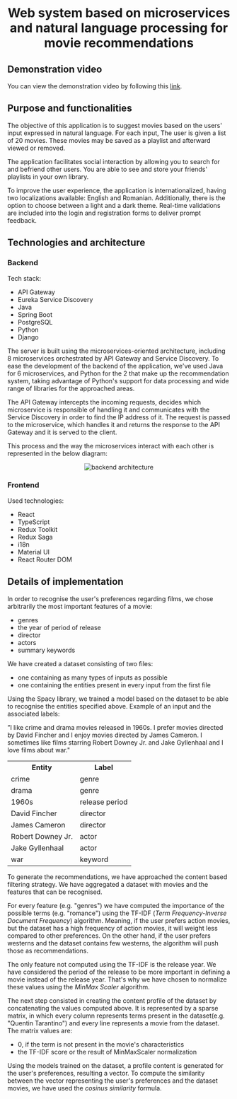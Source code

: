 # <p align="center">Web system based on microservices and natural language processing for movie recommendations</p>

## Demonstration video

You can view the demonstration video by following this [link](https://www.youtube.com/watch?v=I6_OlxD79qU).

## Purpose and functionalities

The objective of this application is to suggest movies based on the users' input expressed in natural language.
For each input, The user is given a list of 20 movies. These movies may be saved as a playlist and afterward viewed or removed.

The application facilitates social interaction by allowing you to search for and befriend other users. You are able to see and store your friends' playlists in your own library.

To improve the user experience, the application is internationalized, having two localizations available: English and Romanian. Additionally, there is the option to choose between a light and a dark theme. Real-time validations are included into the login and registration forms to deliver prompt feedback.

## Technologies and architecture

### Backend

Tech stack:

<ul>
<li>API Gateway</li>
<li>Eureka Service Discovery</li>
<li>Java</li>
<li>Spring Boot</li>
<li>PostgreSQL</li>
<li>Python</li>
<li>Django</li>
</ul>

The server is built using the microservices-oriented architecture, including 8 microservices orchestrated by API Gateway and Service Discovery. 
To ease the development of the backend of the application, we've used Java for 6 microservices, 
and Python for the 2 that make up the recommendation system, taking advantage of Python's support for data processing and wide range of libraries for the approached areas.


The API Gateway intercepts the incoming requests, decides which microservice is responsible of handling it and communicates with the Service Discovery in order to find the IP address of it.
The request is passed to the microservice, which handles it and returns the response to the API Gateway and it is served to the client. 

This process and the way the microservices interact with each other is represented in the below diagram:

<div align="center">
  <img src="https://i.imgur.com/yxWGCTq.png" alt="backend architecture">
</div>

### Frontend

Used technologies:

<ul>
<li>React</li>
<li>TypeScript</li>
<li>Redux Toolkit</li>
<li>Redux Saga</li>
<li>i18n</li>
<li>Material UI</li>
<li>React Router DOM</li>
</ul>

## Details of implementation

In order to recognise the user's preferences regarding films, we chose arbitrarily the most important features of a movie:
<ul>
  <li>genres</li>
  <li>the year of period of release</li>
  <li>director</li>
  <li>actors</li>
  <li>summary keywords</li>
</ul>

We have created a dataset consisting of two files: 
<ul>
  <li>one containing as many types of inputs as possible</li>
  <li>one containing the entities present in every input from the first file</li>
</ul>

Using the Spacy library, we trained a model based on the dataset to be able to recognise the entities specified above.
Example of an input and the associated labels:

 ”I like crime and drama movies released in 1960s. I prefer movies directed by David
 Fincher and I enjoy movies directed by James Cameron. I sometimes like films starring Robert
 Downey Jr. and Jake Gyllenhaal and I love films about war."

<div align="center">
<table>
  <tr>
    <th>
      Entity
    </th>
    <th>
      Label
    </th>
  </th>
</tr>
  <tr>
    <td>crime</td>
    <td>genre</td>
  </tr>
  <tr>
    <td>drama</td>
    <td>genre</td>
  </tr>
  <tr>
    <td>1960s</td>
    <td>release period</td>
  </tr>
  <tr>
    <td>David Fincher</td>
    <td>director</td>
  </tr>    
  <tr>
    <td>James Cameron</td>
    <td>director</td>
  </tr>
  <tr>
    <td>Robert Downey Jr.</td>
    <td>actor</td>
  </tr>
  <tr>
    <td>Jake Gyllenhaal</td>
    <td>actor</td>
  </tr>
  <tr>
    <td>war</td>
    <td>keyword</td>
  </tr>
</table>
</div>


To generate the recommendations, we have approached the content based filtering strategy. We have aggregated a dataset with movies and the features that can be recognised. 

For every feature (e.g. "genres") we have computed the importance of the possible terms (e.g. "romance") using the TF-IDF (<i>Term Frequency-Inverse Document Frequency</i>) algorithm. 
Meaning, if the user prefers action movies, but the dataset has a high frequency of action movies, it will weight less compared to other preferences. 
On the other hand, if the user prefers westerns and the dataset contains few westerns, the algorithm will push those as recommendations.

The only feature not computed using the TF-IDF is the release year. We have considered the period of the release to be more important in defining a movie instead of the release year. That's why
we have chosen to normalize these values using the <i>MinMax Scaler</i> algorithm.

The next step consisted in creating the content profile of the dataset by concatenating the values computed above. 
It is represented by a sparse matrix, in which every column represents terms present in the dataset(e.g. "Quentin Tarantino") and every line represents a movie from the dataset. The matrix values
are:
<ul>
  <li>0, if the term is not present in the movie's characteristics</li>
  <li>the TF-IDF score or the result of MinMaxScaler normalization</li>
</ul>

Using the models trained on the dataset, a profile content is generated for the user's preferences, resulting a vector. 
To compute the similarity between the vector representing the user's preferences and the dataset movies, we have used the <i>cosinus similarity</i> formula.
